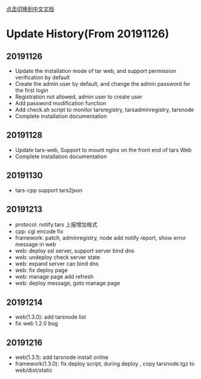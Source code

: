 [点击切换到中文文档](ChangeList.zh.md)

# Update History(From 20191126)

## 20191126
- Update the installation mode of tar web, and support permission verification by default
- Create the admin user by default, and change the admin password for the first login
- Registration not allowed, admin user to create user
- Add password modification function
- Add check.sh script to monitor tarsregistry, tarsadminregistry, tarsnode
- Complete installation documentation

## 20191128
- Update tars-web,  Support to mount nginx on the front end of tars Web
- Complete installation documentation

## 20191130
- tars-cpp support tars2json

## 20191213
- protocol: notify.tars 上报增加格式
- cpp: cgi encode fix
- framework: patch, adminregistry, node add notify report, show error message in web
- web: deploy ssl server, support server bind dns
- web: undeploy check server state
- web: expand server can bind dns
- web: fix deploy page
- web: manage page add refresh
- web: deploy message, goto manage page

## 20191214
- web(1.3.0): add tarsnode list
- fix web 1.2.0 bug

## 20191216
- web(1.3.1): add tarsnode install online
- framework(1.3.0): fix deploy script, during deploy , copy tarsnode.tgz to web/dist/static